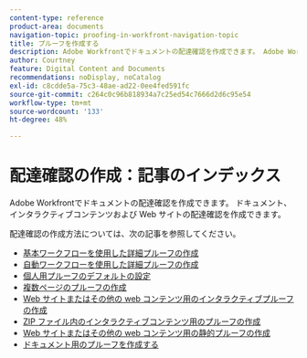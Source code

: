 ```yaml
---
content-type: reference
product-area: documents
navigation-topic: proofing-in-workfront-navigation-topic
title: プルーフを作成する
description: Adobe Workfrontでドキュメントの配達確認を作成できます。 Adobe Workfrontでドキュメントの配達確認を作成できます。 ドキュメント、インタラクティブコンテンツおよび Web サイトの配達確認を作成できます。 配達確認の作成方法については、次の記事を参照してください。
author: Courtney
feature: Digital Content and Documents
recommendations: noDisplay, noCatalog
exl-id: c8cdde5a-75c3-48ae-ad22-0ee4fed591fc
source-git-commit: c264c0c96b818934a7c25ed54c7666d2d6c95e54
workflow-type: tm+mt
source-wordcount: '133'
ht-degree: 48%

---
```


# 配達確認の作成：記事のインデックス

<!--Audited: 01/2024-->

Adobe Workfrontでドキュメントの配達確認を作成できます。 ドキュメント、インタラクティブコンテンツおよび Web サイトの配達確認を作成できます。

配達確認の作成方法については、次の記事を参照してください。

* [基本ワークフローを使用した詳細プルーフの作成](../../../review-and-approve-work/proofing/creating-proofs-within-workfront/configure-basic-proof-workflow.md)
* [自動ワークフローを使用した詳細プルーフの作成](../../../review-and-approve-work/proofing/creating-proofs-within-workfront/create-automated-proof-workflow.md)
* [個人用プルーフのデフォルトの設定](../../../review-and-approve-work/proofing/creating-proofs-within-workfront/set-proof-defaults.md)
* [複数ページのプルーフの作成](../../../review-and-approve-work/proofing/creating-proofs-within-workfront/create-multi-page-proof.md)
* [Web サイトまたはその他の web コンテンツ用のインタラクティブプルーフの作成](../../../review-and-approve-work/proofing/creating-proofs-within-workfront/generate-interactive-proof-for-website-or-other-web-content.md)
* [ZIP ファイル内のインタラクティブコンテンツ用のプルーフの作成](../../../review-and-approve-work/proofing/creating-proofs-within-workfront/generate-proof-interactive-content-.md)
* [Web サイトまたはその他の web コンテンツ用の静的プルーフの作成](../../../review-and-approve-work/proofing/creating-proofs-within-workfront/generate-static-proof-website-other-web-content.md)
* [ドキュメント用のプルーフを作成する](../../../review-and-approve-work/proofing/creating-proofs-within-workfront/generate-proof-for-a-document.md)
